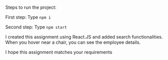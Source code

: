 Steps to run the project:

First step: Type `npm i` 

Second step: Type `npm start`

I created this assignment using React.JS and added search functionalities. When you hover near a chair, you can see the employee details.

I hope this assignment matches your requirements